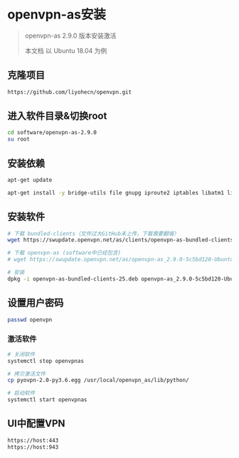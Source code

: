 # openvpn-as安装

> openvpn-as 2.9.0 版本安装激活
>
> 本文档 以 Ubuntu 18.04 为例



## 克隆项目

```bash
https://github.com/liyohecn/openvpn.git
```



## 进入软件目录&切换root

```bash
cd software/openvpn-as-2.9.0
su root
```



## 安装依赖

```bash
apt-get update 

apt-get install -y bridge-utils file gnupg iproute2 iptables libatm1 libelf1 libexpat1 libip4tc0 libip6tc0 libiptc0 liblzo2-2 libmagic-mgc libmagic1 libmariadb3 libmnl0 libmpdec2 libmysqlclient20 libnetfilter-conntrack3 libnfnetlink0 libpcap0.8 libpython3-stdlib libpython3.6-minimal libpython3.6-stdlib libxtables12 mime-support multiarch-support mysql-common net-tools python3 python3-decorator python3-ldap3 python3-migrate python3-minimal python3-mysqldb python3-pbr python3-pkg-resources python3-pyasn1 python3-six python3-sqlalchemy python3-sqlparse python3-tempita python3.6 python3.6-minimal sqlite3 xz-utils

```



## 安装软件

```bash
# 下载 bundled-clients（文件过大GitHub未上传，下载需要翻墙）
wget https://swupdate.openvpn.net/as/clients/openvpn-as-bundled-clients-25.deb

# 下载 openvpn-as (software中已经包含) 
# wget https://swupdate.openvpn.net/as/openvpn-as_2.9.0-5c5bd120-Ubuntu18_amd64.deb

# 安装
dpkg -i openvpn-as-bundled-clients-25.deb openvpn-as_2.9.0-5c5bd120-Ubuntu18_amd64.deb
```



## 设置用户密码

```bash
passwd openvpn
```



### 激活软件

```bash
# 关闭软件
systemctl stop openvpnas

# 拷贝激活文件
cp pyovpn-2.0-py3.6.egg /usr/local/openvpn_as/lib/python/

# 启动软件
systemctl start openvpnas
```



## UI中配置VPN

```bash
https://host:443
https://host:943
```

